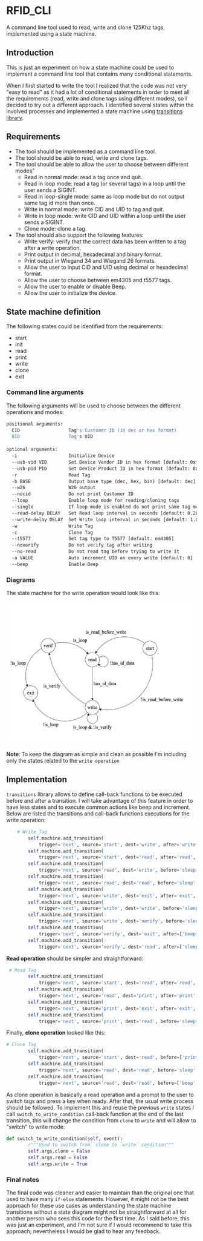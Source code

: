 # RFID_CLI

A command line tool used to read, write and clone 125Khz tags, implemented using a state machine.

## Introduction

This is just an experiment on how a state machine could be used to implement a command line tool that contains many conditional statements. 

When I first started to write the tool I realized that the code was not very "easy to read" as it had a lot of conditional statements in order to meet all the requirements (read, write and clone tags using different modes), so I decided to try out a different approach. I identified several states within the involved processes and implemented a state machine using [transitions library](https://github.com/pytransitions/transitions).

## Requirements

- The tool should be implemented as a command line tool.
- The tool should be able to read, write and clone tags.
- The tool should be able to allow the user to choose between different modes"
  - Read in normal mode: read a tag once and quit.
  - Read in loop mode: read a tag (or several tags) in a loop until the user sends a SIGINT.
  - Read in loop-single mode: same as loop mode but do not output same tag id more than once.
  - Write in normal mode: write CID and UID to tag and quit.
  - Write in loop mode: write CID and UID within a loop until the user sends a SIGINT.
  - Clone mode: clone a tag 
- The tool should also support the following features:
  - Write verify: verify that the correct data has been written to a tag after a write operation.
  - Print output in decimal, hexadecimal and binary format.
  - Print output in Wiegand 34 and Wiegand 26 formats.
  - Allow the user to input CID and UID using decimal or hexadecimal format.
  - Allow the user to choose between em4305 and t5577 tags.
  - Allow the user to enable or disable Beep.
  - Allow the user to initialize the device.


## State machine definition

The following states could be identified from the requirements:

- start
- init
- read
- print
- write
- clone
- exit

### Command line arguments

The following arguments will be used to choose between the different operations and modes:

```bash
positional arguments:
  CID                  Tag's Customer ID (in dec or hex format)
  UID                  Tag's UID

optional arguments:
  -i                   Initialize Device
  --usb-vid VID        Set Device Vendor ID in hex format [default: 0xffff]
  --usb-pid PID        Set Device Product ID in hex format [default: 0x35]
  -r                   Read Tag
  -b BASE              Output base type (dec, hex, bin) [default: dec]
  --w26                W26 output
  --nocid              Do not print Customer ID
  --loop               Enable loop mode for reading/cloning tags
  --single             If loop mode is enabled do not print same tag more than once
  --read-delay DELAY   Set Read loop interval in seconds [default: 0.200000]
  --write-delay DELAY  Set Write loop interval in seconds [default: 1.000000]
  -w                   Write Tag
  -c                   Clone Tag
  --t5577              Set tag type to T5577 [default: em4305]
  --noverify           Do not verify tag after writing
  --no-read            Do not read tag before trying to write it
  -a VALUE             Auto increment UID on every write [default: 0]
  --beep               Enable Beep
```

### Diagrams

The state machine for the write operation would look like this:

![write_sm](img/write_sm.png)


**Note**: To keep the diagram as simple and clean as possible I'm including only the states related to the `write operation`


## Implementation

`transitions` library allows to define call-back functions to be executed before and after a transition. I will take advantage of this feature in order to have less states and to execute common actions like beep and increment. Below are listed the transitions and call-back functions executions for the write operation:

```python
    # Write Tag
        self.machine.add_transition(
            trigger='next', source='start', dest='write', after='write', conditions=['is_write'], unless=['is_read_before_write'])
        self.machine.add_transition(
            trigger='next', source='start', dest='read', after='read', conditions=['is_write', 'is_read_before_write'])
        self.machine.add_transition(
            trigger='next', source='read', dest='write', before='sleep', after='write', conditions=['is_write', 'is_read_before_write', 'has_id_data'])
        self.machine.add_transition(
            trigger='next', source='read', dest='read', before='sleep', after='read', conditions=['is_write', 'is_read_before_write'], unless=['has_id_data'])
        self.machine.add_transition(
            trigger='next', source='write', dest='exit', after='exit', conditions=['is_write'], unless=['is_loop', 'is_verify'])
        self.machine.add_transition(
            trigger='next', source='write', dest='write', before='sleep', after=['write', 'beep', 'increment'], conditions=['is_write', 'is_loop'], unless=['is_verify'])
        self.machine.add_transition(
            trigger='next', source='write', dest='verify', before='sleep', after=['verify', 'beep', 'increment'], conditions=['is_write', 'is_verify'])
        self.machine.add_transition(
            trigger='next', source='verify', dest='exit', after=['beep', 'exit'], conditions=['is_write', 'is_verify'], unless=['is_loop'])
        self.machine.add_transition(
            trigger='next', source='verify', dest='read', after=['sleep', 'read'], conditions=['is_write', 'is_loop', 'is_verify'])
```

**Read operation** should be simpler and straightforward:

```python
 # Read Tag
        self.machine.add_transition(
            trigger='next', source='start', dest='read', after='read', conditions=['is_read'])
        self.machine.add_transition(
            trigger='next', source='read', dest='print', after='print', conditions=['is_read'])
        self.machine.add_transition(
            trigger='next', source='print', dest='exit', after='exit', conditions=['is_read'], unless=['is_loop'])
        self.machine.add_transition(
            trigger='next', source='print', dest='read', before='sleep', after=['read'], conditions=['is_read', 'is_loop']
```

Finally, **clone operation** looked like this:

```python
# Clone Tag
        self.machine.add_transition(
            trigger='next', source='start', dest='read', before=['print_clone_src_notice'], after='read', conditions=['is_clone'])
        self.machine.add_transition(
            trigger='next', source='read', dest='read', before='sleep', after='read', conditions=['is_clone'], unless='has_id_data')
        self.machine.add_transition(
            trigger='next', source='read', dest='read', before=['beep', 'prompt'], after=['read', 'switch_to_write_condition', 'print_clone_dest_notice'], conditions=['is_clone'])
```

As clone operation is basically a read operation and a prompt to the user to switch tags and press a key when ready. After that, the usual write process should be followed. To implement this and reuse the previous `write` states I call `switch_to_write_condition` call-back function at the end of the last transition, this will change the condition from `clone` to `write` and will allow to "switch" to write mode:

```python
def switch_to_write_condition(self, event):
        r"""Used to switch from `clone to `write` condition"""
        self.args.clone = False
        self.args.read = False
        self.args.write = True
```


### Final notes

The final code was cleaner and easier to maintain than the original one that used to have many `if-else` statements. However, it might not be the best approach for these use cases as understanding the state machine transitions without a state diagram might not be straightforward at all for another person who sees this code for the first time. As I said before, this was just an experiment, and I'm not sure if I would recommend to take this approach; nevertheless I would be glad to hear any feedback.
